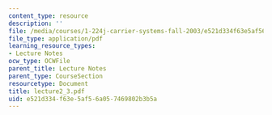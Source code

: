 ```yaml
---
content_type: resource
description: ''
file: /media/courses/1-224j-carrier-systems-fall-2003/e521d334f63e5af56a057469802b3b5a_lecture2_3.pdf
file_type: application/pdf
learning_resource_types:
- Lecture Notes
ocw_type: OCWFile
parent_title: Lecture Notes
parent_type: CourseSection
resourcetype: Document
title: lecture2_3.pdf
uid: e521d334-f63e-5af5-6a05-7469802b3b5a
---
```

